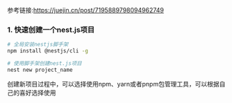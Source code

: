 参考链接:https://juejin.cn/post/7195889798094962749

### 1. 快速创建一个nest.js项目

```bash
# 全局安装nestjs脚手架
npm install @nestjs/cli -g

# 使用脚手架创建nest.js项目
nest new project_name
```

创建新项目过程中，可以选择使用npm、yarn或者pnpm包管理工具，可以根据自己的喜好选择使用